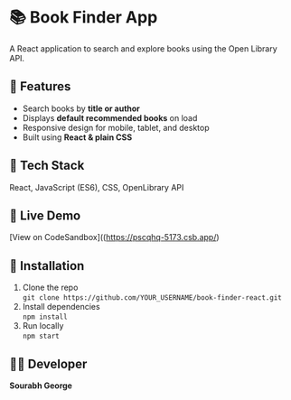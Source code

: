 # 📚 Book Finder App

A React application to search and explore books using the Open Library API.

## 🚀 Features
- Search books by **title or author**
- Displays **default recommended books** on load
- Responsive design for mobile, tablet, and desktop
- Built using **React & plain CSS**

## 🧠 Tech Stack
React, JavaScript (ES6), CSS, OpenLibrary API

## 🔗 Live Demo
[View on CodeSandbox]((https://pscqhq-5173.csb.app/)

## 💾 Installation
1. Clone the repo  
   `git clone https://github.com/YOUR_USERNAME/book-finder-react.git`
2. Install dependencies  
   `npm install`
3. Run locally  
   `npm start`

## 👨‍💻 Developer
**Sourabh George**
